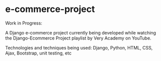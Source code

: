 # e-commerce-project

Work in Progress: 

A Django e-commerce project currently being developed while watching the Django-Ecommerce Project playlist by Very Academy on YouTube. 

Technologies and techniques being used: Django, Python, HTML, CSS, Ajax, Bootstrap, unit testing, etc 

